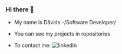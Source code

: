 ### Hi there 👋

* My name is Dāvids -/Software Developer/
* You can see my projects in repositories

* To contact me: ![linkedin](https://www.linkedin.com/in/d%C4%81vids-jansons/)
